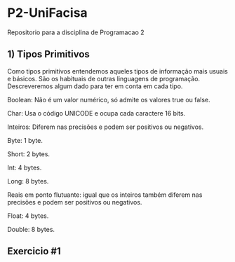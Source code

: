 # P2-UniFacisa

Repositorio para a disciplina de Programacao 2 

## 1) Tipos Primitivos

Como tipos primitivos entendemos aqueles tipos de informação mais usuais e básicos. São os habituais de outras linguagens de programação. Descreveremos algum dado para ter em conta em cada tipo.

Boolean: Não é um valor numérico, só admite os valores true ou false.

Char: Usa o código UNICODE e ocupa cada caractere 16 bits.

Inteiros: Diferem nas precisões e podem ser positivos ou negativos.

Byte: 1 byte.


Short: 2 bytes.

Int: 4 bytes.

Long: 8 bytes.

Reais em ponto flutuante: igual que os inteiros também diferem nas precisões e podem ser positivos ou negativos.

Float: 4 bytes.

Double: 8 bytes.

## Exercicio #1
